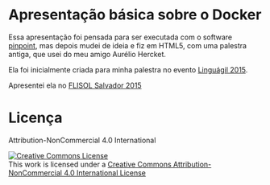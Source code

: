 # Apresentação básica sobre o Docker

Essa apresentação foi pensada para ser executada com o software [pinpoint](https://wiki.gnome.org/action/show/Apps/Pinpoint), mas depois mudei de ideia e fiz em HTML5, com uma palestra antiga, que usei do meu amigo Aurélio Hercket.

Ela foi inicialmente criada para minha palestra no evento [Linguágil 2015](http://linguagil.com.br/).

Apresentei ela no [FLISOL Salvador 2015](http://softwarelivre.org/flisol-ssa/programacao-flisol-salvador-2015)

# Licença

Attribution-NonCommercial 4.0 International 

<a rel="license" href="http://creativecommons.org/licenses/by-nc/4.0/"><img alt="Creative Commons License" style="border-width:0" src="http://i.creativecommons.org/l/by-nc/4.0/80x15.png" /></a><br />This work is licensed under a <a rel="license" href="http://creativecommons.org/licenses/by-nc/4.0/">Creative Commons Attribution-NonCommercial 4.0 International License</a>
